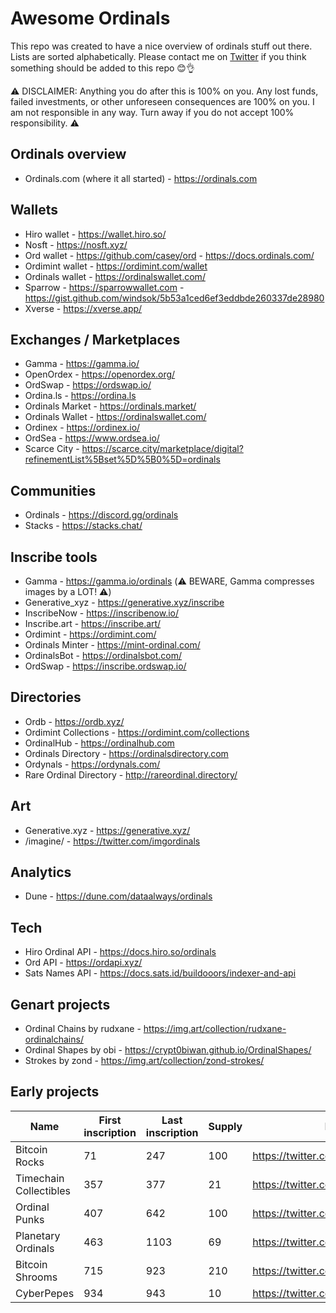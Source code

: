 # Awesome Ordinals
This repo was created to have a nice overview of ordinals stuff out there. Lists are sorted alphabetically. Please contact me on [Twitter](https://twitter.com/crypt0biwan) if you think something should be added to this repo 😊👌

⚠️ DISCLAIMER: Anything you do after this is 100% on you. Any lost funds, failed investments, or other unforeseen consequences are 100% on you. I am not responsible in any way. Turn away if you do not accept 100% responsibility. ⚠️

## Ordinals overview
* Ordinals.com (where it all started) - https://ordinals.com

## Wallets

* Hiro wallet - https://wallet.hiro.so/
* Nosft - https://nosft.xyz/
* Ord wallet - https://github.com/casey/ord - https://docs.ordinals.com/
* Ordimint wallet - https://ordimint.com/wallet
* Ordinals wallet - https://ordinalswallet.com/
* Sparrow - https://sparrowwallet.com - https://gist.github.com/windsok/5b53a1ced6ef3eddbde260337de28980
* Xverse - https://xverse.app/

## Exchanges / Marketplaces

* Gamma - https://gamma.io/
* OpenOrdex - https://openordex.org/
* OrdSwap - https://ordswap.io/
* Ordina.ls - https://ordina.ls
* Ordinals Market - https://ordinals.market/
* Ordinals Wallet - https://ordinalswallet.com/
* Ordinex - https://ordinex.io/
* OrdSea - https://www.ordsea.io/
* Scarce City - https://scarce.city/marketplace/digital?refinementList%5Bset%5D%5B0%5D=ordinals

## Communities

* Ordinals - https://discord.gg/ordinals
* Stacks - https://stacks.chat/

## Inscribe tools

* Gamma - https://gamma.io/ordinals (⚠️ BEWARE, Gamma compresses images by a LOT! ⚠️)
* Generative_xyz - https://generative.xyz/inscribe
* InscribeNow - https://inscribenow.io/
* Inscribe.art - https://inscribe.art/
* Ordimint - https://ordimint.com/
* Ordinals Minter - https://mint-ordinal.com/
* OrdinalsBot - https://ordinalsbot.com/
* OrdSwap - https://inscribe.ordswap.io/

## Directories

* Ordb - https://ordb.xyz/
* Ordimint Collections - https://ordimint.com/collections
* OrdinalHub - https://ordinalhub.com
* Ordinals Directory - https://ordinalsdirectory.com
* Ordynals - https://ordynals.com/
* Rare Ordinal Directory - http://rareordinal.directory/

## Art

* Generative.xyz - https://generative.xyz/
* /imagine/ - https://twitter.com/imgordinals

## Analytics

* Dune - https://dune.com/dataalways/ordinals

## Tech

* Hiro Ordinal API - https://docs.hiro.so/ordinals
* Ord API - https://ordapi.xyz/
* Sats Names API - https://docs.sats.id/buildooors/indexer-and-api

## Genart projects

* Ordinal Chains by rudxane - https://img.art/collection/rudxane-ordinalchains/
* Ordinal Shapes by obi - https://crypt0biwan.github.io/OrdinalShapes/
* Strokes by zond - https://img.art/collection/zond-strokes/

## Early projects

| Name | First inscription | Last inscription | Supply | Link |
|---|---|---|---|---|
| Bitcoin Rocks | 71 | 247 | 100 | https://twitter.com/ordrocks |
| Timechain Collectibles | 357 | 377 | 21 | https://twitter.com/timechainord |
| Ordinal Punks | 407 | 642 | 100 | https://twitter.com/OrdinalPunks |
| Planetary Ordinals | 463 | 1103 | 69 | https://twitter.com/ordinalswallet |
| Bitcoin Shrooms | 715 | 923 | 210 | https://twitter.com/BitcoinShrooms |
| CyberPepes | 934 | 943 | 10 | https://twitter.com/finestrares |
